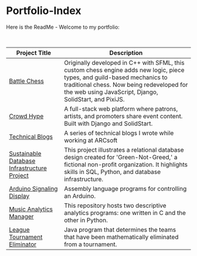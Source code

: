 # Portfolio-Index

Here is the ReadMe - Welcome to my portfolio:

<br>

| Project Title | Description |
| ----------------------------------------------- | --------------- |
| [Battle Chess](https://github.com/leenapthine/BattleChess-web) | Originally developed in C++ with SFML, this custom chess engine adds new logic, piece types, and guild-based mechanics to traditional chess. Now being redeveloped for the web using JavaScript, Django, SolidStart, and PixiJS. |
| [Crowd Hype](https://github.com/leenapthine/CrowdHype) | A full-stack web platform where patrons, artists, and promoters share event content. Built with Django and SolidStart. |
| [Technical Blogs](https://github.com/leenapthine/Blogs) | A series of technical blogs I wrote while working at ARCsoft |
| [Sustainable Database Infrastructure Project](https://github.com/leenapthine/GNG-Company-Database) | This project illustrates a relational database design created for 'Green-Not-Greed,' a fictional non-profit organization. It highlights skills in SQL, Python, and database infrastructure. |
| [Arduino Signaling Display](https://github.com/leenapthine/Arduino-LCD) | Assembly language programs for controlling an Arduino. |
| [Music Analytics Manager](https://github.com/leenapthine/Music-Analytics_C-Python) | This repository hosts two descriptive analytics programs: one written in C and the other in Python. |
| [League Tournament Eliminator](https://github.com/leenapthine/Sports_Elimination-Java/tree/main) | Java program that determines the teams that have been mathematically eliminated from a tournament. |


